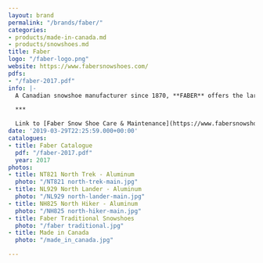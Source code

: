 ```yaml
---
layout: brand
permalink: "/brands/faber/"
categories:
- products/made-in-canada.md
- products/snowshoes.md
title: Faber
logo: "/faber-logo.png"
website: https://www.fabersnowshoes.com/
pdfs:
- "/faber-2017.pdf"
info: |-
  A Canadian snowshoe manufacturer since 1870, **FABER** offers the largest choice of snowshoes on the market from the traditional wooden snowshoes laced with rawhide to the best high tech aluminium, hybrid snowshoes as well as accessories like bindings, poles and bags for snowshoes.

  ***

  Link to [Faber Snow Shoe Care & Maintenance](https://www.fabersnowshoes.com/care-maintenance)
date: '2019-03-29T22:25:59.000+00:00'
catalogues:
- title: Faber Catalogue
  pdf: "/faber-2017.pdf"
  year: 2017
photos:
- title: NT821 North Trek - Aluminum
  photo: "/NT821 north-trek-main.jpg"
- title: NL929 North Lander - Aluminum
  photo: "/NL929 north-lander-main.jpg"
- title: NH825 North Hiker - Aluminum
  photo: "/NH825 north-hiker-main.jpg"
- title: Faber Traditional Snowshoes
  photo: "/faber traditional.jpg"
- title: Made in Canada
  photo: "/made_in_canada.jpg"

---
```

